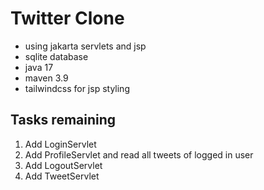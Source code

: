 # Twitter Clone

- using jakarta servlets and jsp
- sqlite database
- java 17
- maven 3.9
- tailwindcss for jsp styling

## Tasks remaining

1. Add LoginServlet
2. Add ProfileServlet and read all tweets of logged in user
3. Add LogoutServlet
4. Add TweetServlet

